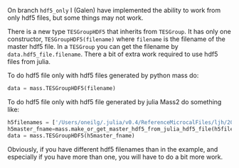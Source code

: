 On branch `hdf5_only` I (Galen) have implemented the ability to work from only hdf5 files, but some things may not work.

There is a new type `TESGroupHDF5` that inherits from `TESGroup`. It has only one constructor, `TESGroupHDF5(filename)`
where `filename` is the filename of the master hdf5 file. In a `TESGroup` you can get the filename by
`data.hdf5_file.filename`. There a bit of extra work required to use hdf5 files from julia.

To do hdf5 file only with hdf5 files generated by python mass do:

```python
data = mass.TESGroupHDF5(filename)
```

To do hdf5 file only with hdf5 file generated by julia Mass2 do something like:

```python
h5filenames = ['/Users/oneilg/.julia/v0.4/ReferenceMicrocalFiles/ljh/20150707_D_chan13.hdf5']
h5master_fname=mass.make_or_get_master_hdf5_from_julia_hdf5_file(h5filenames,forceNew=True)
data = mass.TESGroupHDF5(h5master_fname)
```

Obviously, if you have different hdf5 filenames than in the example, and especially if you have more than one, you
will have to do a bit more work.
